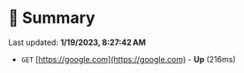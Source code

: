 # 📖 Summary
Last updated: **1/19/2023, 8:27:42 AM**

- `GET` [https://google.com](https://google.com) - **Up** (216ms)
